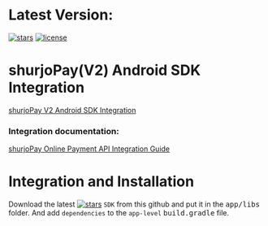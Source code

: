 

# Latest Version:

[![stars](https://img.shields.io/static/v1?label=SDK&message=2.0.10&color=red)](https://github.com/shurjoPay-Plugins/Android-SDK)
[![license](https://custom-icon-badges.herokuapp.com/github/license/denvercoder1/custom-icon-badges?logo=repo)](https://github.com/rzrasel/custom-icon-badges/blob/main/LICENSE?rgh-link-date=2021-08-09T18%3A10%3A26Z "license MIT")

# shurjoPay(V2) Android SDK Integration

[shurjoPay V2 Android SDK Integration](https://docs.google.com/document/d/1JLxmR0zgIqx1HEuxp_lJaljvWypby7n54F7z35HXO74/edit?usp=sharing)
 
### Integration documentation:

[shurjoPay Online Payment API Integration Guide](https://docs.google.com/document/d/19J4HE0j873nBJqcN-uRBYYAa_qBA3p1XSY-jy2fwvEE/edit?usp=sharing)


# Integration and Installation

Download the latest [![stars](https://img.shields.io/static/v1?label=SDK&message=2.0.10&color=red)](https://github.com/shurjoPay-Plugins/Android-SDK) `SDK` from this github and put it in the <kbd>app/libs</kbd> folder. And add `dependencies` to the `app-level` <kbd>build.gradle</kbd> file.